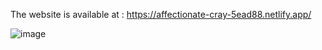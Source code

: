 The website is available at : https://affectionate-cray-5ead88.netlify.app/

![image](https://user-images.githubusercontent.com/44753624/171935607-2ba86fdd-ff9b-4281-9c38-88326b08bee2.png)
